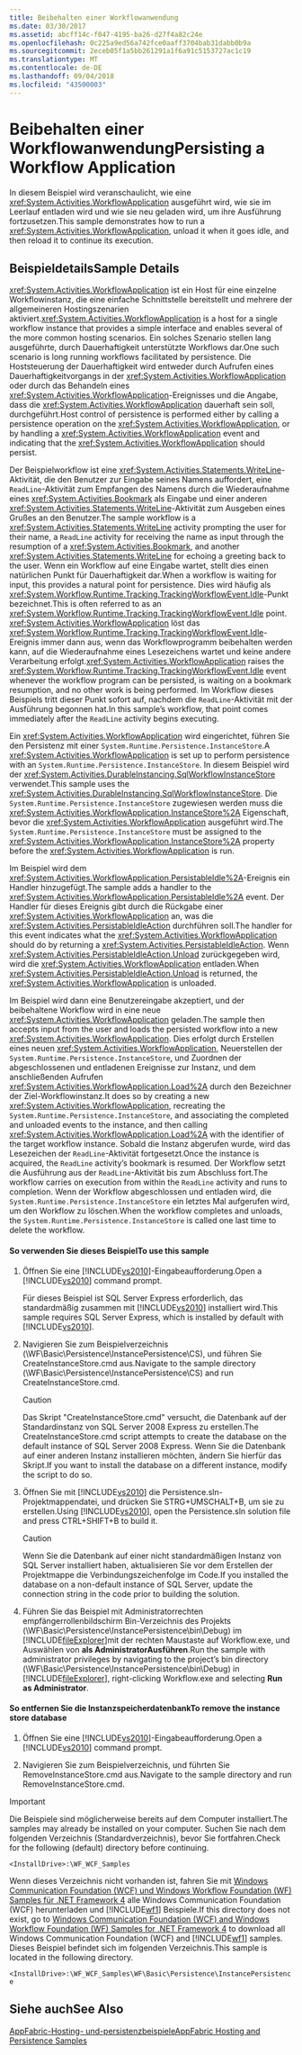 ```yaml
---
title: Beibehalten einer Workflowanwendung
ms.date: 03/30/2017
ms.assetid: abcff14c-f047-4195-ba26-d27f4a82c24e
ms.openlocfilehash: 0c225a9ed56a742fce0aaff3704bab31dabb0b9a
ms.sourcegitcommit: 2eceb05f1a5bb261291a1f6a91c5153727ac1c19
ms.translationtype: MT
ms.contentlocale: de-DE
ms.lasthandoff: 09/04/2018
ms.locfileid: "43500003"
---
```

# <a name="persisting-a-workflow-application"></a><span data-ttu-id="947e8-102">Beibehalten einer Workflowanwendung</span><span class="sxs-lookup"><span data-stu-id="947e8-102">Persisting a Workflow Application</span></span>
<span data-ttu-id="947e8-103">In diesem Beispiel wird veranschaulicht, wie eine <xref:System.Activities.WorkflowApplication> ausgeführt wird, wie sie im Leerlauf entladen wird und wie sie neu geladen wird, um ihre Ausführung fortzusetzen.</span><span class="sxs-lookup"><span data-stu-id="947e8-103">This sample demonstrates how to run a <xref:System.Activities.WorkflowApplication>, unload it when it goes idle, and then reload it to continue its execution.</span></span>  
  
## <a name="sample-details"></a><span data-ttu-id="947e8-104">Beispieldetails</span><span class="sxs-lookup"><span data-stu-id="947e8-104">Sample Details</span></span>  
 <span data-ttu-id="947e8-105"><xref:System.Activities.WorkflowApplication> ist ein Host für eine einzelne Workflowinstanz, die eine einfache Schnittstelle bereitstellt und mehrere der allgemeineren Hostingszenarien aktiviert.</span><span class="sxs-lookup"><span data-stu-id="947e8-105"><xref:System.Activities.WorkflowApplication> is a host for a single workflow instance that provides a simple interface and enables several of the more common hosting scenarios.</span></span> <span data-ttu-id="947e8-106">Ein solches Szenario stellen lang ausgeführte, durch Dauerhaftigkeit unterstützte Workflows dar.</span><span class="sxs-lookup"><span data-stu-id="947e8-106">One such scenario is long running workflows facilitated by persistence.</span></span> <span data-ttu-id="947e8-107">Die Hoststeuerung der Dauerhaftigkeit wird entweder durch Aufrufen eines Dauerhaftigkeitvorgangs in der <xref:System.Activities.WorkflowApplication> oder durch das Behandeln eines <xref:System.Activities.WorkflowApplication>-Ereignisses und die Angabe, dass die <xref:System.Activities.WorkflowApplication> dauerhaft sein soll, durchgeführt.</span><span class="sxs-lookup"><span data-stu-id="947e8-107">Host control of persistence is performed either by calling a persistence operation on the <xref:System.Activities.WorkflowApplication>, or by handling a <xref:System.Activities.WorkflowApplication> event and indicating that the <xref:System.Activities.WorkflowApplication> should persist.</span></span>  
  
 <span data-ttu-id="947e8-108">Der Beispielworkflow ist eine <xref:System.Activities.Statements.WriteLine>-Aktivität, die den Benutzer zur Eingabe seines Namens auffordert, eine `ReadLine`-Aktivität zum Empfangen des Namens durch die Wiederaufnahme eines <xref:System.Activities.Bookmark> als Eingabe und einer anderen <xref:System.Activities.Statements.WriteLine>-Aktivität zum Ausgeben eines Grußes an den Benutzer.</span><span class="sxs-lookup"><span data-stu-id="947e8-108">The sample workflow is a <xref:System.Activities.Statements.WriteLine> activity prompting the user for their name, a `ReadLine` activity for receiving the name as input through the resumption of a <xref:System.Activities.Bookmark>, and another <xref:System.Activities.Statements.WriteLine> for echoing a greeting back to the user.</span></span> <span data-ttu-id="947e8-109">Wenn ein Workflow auf eine Eingabe wartet, stellt dies einen natürlichen Punkt für Dauerhaftigkeit dar.</span><span class="sxs-lookup"><span data-stu-id="947e8-109">When a workflow is waiting for input, this provides a natural point for persistence.</span></span> <span data-ttu-id="947e8-110">Dies wird häufig als <xref:System.Workflow.Runtime.Tracking.TrackingWorkflowEvent.Idle>-Punkt bezeichnet.</span><span class="sxs-lookup"><span data-stu-id="947e8-110">This is often referred to as an <xref:System.Workflow.Runtime.Tracking.TrackingWorkflowEvent.Idle> point.</span></span> <span data-ttu-id="947e8-111"><xref:System.Activities.WorkflowApplication> löst das <xref:System.Workflow.Runtime.Tracking.TrackingWorkflowEvent.Idle>-Ereignis immer dann aus, wenn das Workflowprogramm beibehalten werden kann, auf die Wiederaufnahme eines Lesezeichens wartet und keine andere Verarbeitung erfolgt.</span><span class="sxs-lookup"><span data-stu-id="947e8-111"><xref:System.Activities.WorkflowApplication> raises the <xref:System.Workflow.Runtime.Tracking.TrackingWorkflowEvent.Idle> event whenever the workflow program can be persisted, is waiting on a bookmark resumption, and no other work is being performed.</span></span> <span data-ttu-id="947e8-112">Im Workflow dieses Beispiels tritt dieser Punkt sofort auf, nachdem die `ReadLine`-Aktivität mit der Ausführung begonnen hat.</span><span class="sxs-lookup"><span data-stu-id="947e8-112">In this sample’s workflow, that point comes immediately after the `ReadLine` activity begins executing.</span></span>  
  
 <span data-ttu-id="947e8-113">Ein <xref:System.Activities.WorkflowApplication> wird eingerichtet, führen Sie den Persistenz mit einer <!--zz <xref:System.Runtime.Persistence.InstanceStore> --> `System.Runtime.Persistence.InstanceStore`.</span><span class="sxs-lookup"><span data-stu-id="947e8-113">A <xref:System.Activities.WorkflowApplication> is set up to perform persistence with an <!--zz <xref:System.Runtime.Persistence.InstanceStore> --> `System.Runtime.Persistence.InstanceStore`.</span></span> <span data-ttu-id="947e8-114">In diesem Beispiel wird der <xref:System.Activities.DurableInstancing.SqlWorkflowInstanceStore> verwendet.</span><span class="sxs-lookup"><span data-stu-id="947e8-114">This sample uses the <xref:System.Activities.DurableInstancing.SqlWorkflowInstanceStore>.</span></span> <span data-ttu-id="947e8-115">Die <!--zz <xref:System.Runtime.Persistence.InstanceStore> --> `System.Runtime.Persistence.InstanceStore` zugewiesen werden muss die <xref:System.Activities.WorkflowApplication.InstanceStore%2A> Eigenschaft, bevor die <xref:System.Activities.WorkflowApplication> ausgeführt wird.</span><span class="sxs-lookup"><span data-stu-id="947e8-115">The <!--zz <xref:System.Runtime.Persistence.InstanceStore> --> `System.Runtime.Persistence.InstanceStore` must be assigned to the <xref:System.Activities.WorkflowApplication.InstanceStore%2A> property before the <xref:System.Activities.WorkflowApplication> is run.</span></span>  
  
 <span data-ttu-id="947e8-116">Im Beispiel wird dem <xref:System.Activities.WorkflowApplication.PersistableIdle%2A>-Ereignis ein Handler hinzugefügt.</span><span class="sxs-lookup"><span data-stu-id="947e8-116">The sample adds a handler to the <xref:System.Activities.WorkflowApplication.PersistableIdle%2A> event.</span></span> <span data-ttu-id="947e8-117">Der Handler für dieses Ereignis gibt durch die Rückgabe einer <xref:System.Activities.WorkflowApplication> an, was die <xref:System.Activities.PersistableIdleAction> durchführen soll.</span><span class="sxs-lookup"><span data-stu-id="947e8-117">The handler for this event indicates what the <xref:System.Activities.WorkflowApplication> should do by returning a <xref:System.Activities.PersistableIdleAction>.</span></span> <span data-ttu-id="947e8-118">Wenn <xref:System.Activities.PersistableIdleAction.Unload> zurückgegeben wird, wird die <xref:System.Activities.WorkflowApplication> entladen.</span><span class="sxs-lookup"><span data-stu-id="947e8-118">When <xref:System.Activities.PersistableIdleAction.Unload> is returned, the <xref:System.Activities.WorkflowApplication> is unloaded.</span></span>  
  
 <span data-ttu-id="947e8-119">Im Beispiel wird dann eine Benutzereingabe akzeptiert, und der beibehaltene Workflow wird in eine neue <xref:System.Activities.WorkflowApplication> geladen.</span><span class="sxs-lookup"><span data-stu-id="947e8-119">The sample then accepts input from the user and loads the persisted workflow into a new <xref:System.Activities.WorkflowApplication>.</span></span> <span data-ttu-id="947e8-120">Dies erfolgt durch Erstellen eines neuen <xref:System.Activities.WorkflowApplication>, Neuerstellen der <!--zz <xref:System.Runtime.Persistence.InstanceStore> --> `System.Runtime.Persistence.InstanceStore`, und Zuordnen der abgeschlossenen und entladenen Ereignisse zur Instanz, und dem anschließenden Aufrufen <xref:System.Activities.WorkflowApplication.Load%2A> durch den Bezeichner der Ziel-Workflowinstanz.</span><span class="sxs-lookup"><span data-stu-id="947e8-120">It does so by creating a new <xref:System.Activities.WorkflowApplication>, recreating the <!--zz <xref:System.Runtime.Persistence.InstanceStore> --> `System.Runtime.Persistence.InstanceStore`, and associating the completed and unloaded events to the instance, and then calling <xref:System.Activities.WorkflowApplication.Load%2A> with the identifier of the target workflow instance.</span></span> <span data-ttu-id="947e8-121">Sobald die Instanz abgerufen wurde, wird das Lesezeichen der `ReadLine`-Aktivität fortgesetzt.</span><span class="sxs-lookup"><span data-stu-id="947e8-121">Once the instance is acquired, the `ReadLine` activity’s bookmark is resumed.</span></span> <span data-ttu-id="947e8-122">Der Workflow setzt die Ausführung aus der `ReadLine`-Aktivität bis zum Abschluss fort.</span><span class="sxs-lookup"><span data-stu-id="947e8-122">The workflow carries on execution from within the `ReadLine` activity and runs to completion.</span></span> <span data-ttu-id="947e8-123">Wenn der Workflow abgeschlossen und entladen wird, die <!--zz <xref:System.Runtime.Persistence.InstanceStore> --> `System.Runtime.Persistence.InstanceStore` ein letztes Mal aufgerufen wird, um den Workflow zu löschen.</span><span class="sxs-lookup"><span data-stu-id="947e8-123">When the workflow completes and unloads, the <!--zz <xref:System.Runtime.Persistence.InstanceStore> --> `System.Runtime.Persistence.InstanceStore` is called one last time to delete the workflow.</span></span>  
  
#### <a name="to-use-this-sample"></a><span data-ttu-id="947e8-124">So verwenden Sie dieses Beispiel</span><span class="sxs-lookup"><span data-stu-id="947e8-124">To use this sample</span></span>  
  
1.  <span data-ttu-id="947e8-125">Öffnen Sie eine [!INCLUDE[vs2010](../../../../includes/vs2010-md.md)]-Eingabeaufforderung.</span><span class="sxs-lookup"><span data-stu-id="947e8-125">Open a [!INCLUDE[vs2010](../../../../includes/vs2010-md.md)] command prompt.</span></span>  
  
     <span data-ttu-id="947e8-126">Für dieses Beispiel ist SQL Server Express erforderlich, das standardmäßig zusammen mit [!INCLUDE[vs2010](../../../../includes/vs2010-md.md)] installiert wird.</span><span class="sxs-lookup"><span data-stu-id="947e8-126">This sample requires SQL Server Express, which is installed by default with [!INCLUDE[vs2010](../../../../includes/vs2010-md.md)].</span></span>  
  
2.  <span data-ttu-id="947e8-127">Navigieren Sie zum Beispielverzeichnis (\WF\Basic\Persistence\InstancePersistence\CS), und führen Sie CreateInstanceStore.cmd aus.</span><span class="sxs-lookup"><span data-stu-id="947e8-127">Navigate to the sample directory (\WF\Basic\Persistence\InstancePersistence\CS) and run CreateInstanceStore.cmd.</span></span>  
  
    > [!CAUTION]
    >  <span data-ttu-id="947e8-128">Das Skript "CreateInstanceStore.cmd" versucht, die Datenbank auf der Standardinstanz von SQL Server 2008 Express zu erstellen.</span><span class="sxs-lookup"><span data-stu-id="947e8-128">The CreateInstanceStore.cmd script attempts to create the database on the default instance of SQL Server 2008 Express.</span></span> <span data-ttu-id="947e8-129">Wenn Sie die Datenbank auf einer anderen Instanz installieren möchten, ändern Sie hierfür das Skript.</span><span class="sxs-lookup"><span data-stu-id="947e8-129">If you want to install the database on a different instance, modify the script to do so.</span></span>  
  
3.  <span data-ttu-id="947e8-130">Öffnen Sie mit [!INCLUDE[vs2010](../../../../includes/vs2010-md.md)] die Persistence.sln-Projektmappendatei, und drücken Sie STRG+UMSCHALT+B, um sie zu erstellen.</span><span class="sxs-lookup"><span data-stu-id="947e8-130">Using [!INCLUDE[vs2010](../../../../includes/vs2010-md.md)], open the Persistence.sln solution file and press CTRL+SHIFT+B to build it.</span></span>  
  
    > [!CAUTION]
    >  <span data-ttu-id="947e8-131">Wenn Sie die Datenbank auf einer nicht standardmäßigen Instanz von SQL Server installiert haben, aktualisieren Sie vor dem Erstellen der Projektmappe die Verbindungszeichenfolge im Code.</span><span class="sxs-lookup"><span data-stu-id="947e8-131">If you installed the database on a non-default instance of SQL Server, update the connection string in the code prior to building the solution.</span></span>  
  
4.  <span data-ttu-id="947e8-132">Führen Sie das Beispiel mit Administratorrechten empfängerrollenbildschirm Bin-Verzeichnis des Projekts (\WF\Basic\Persistence\InstancePersistence\bin\Debug) im [!INCLUDE[fileExplorer](../../../../includes/fileexplorer-md.md)]mit der rechten Maustaste auf Workflow.exe, und Auswählen von **als AdministratorAusführen**.</span><span class="sxs-lookup"><span data-stu-id="947e8-132">Run the sample with administrator privileges by navigating to the project’s bin directory (\WF\Basic\Persistence\InstancePersistence\bin\Debug) in [!INCLUDE[fileExplorer](../../../../includes/fileexplorer-md.md)], right-clicking Workflow.exe and selecting **Run as Administrator**.</span></span>  
  
#### <a name="to-remove-the-instance-store-database"></a><span data-ttu-id="947e8-133">So entfernen Sie die Instanzspeicherdatenbank</span><span class="sxs-lookup"><span data-stu-id="947e8-133">To remove the instance store database</span></span>  
  
1.  <span data-ttu-id="947e8-134">Öffnen Sie eine [!INCLUDE[vs2010](../../../../includes/vs2010-md.md)]-Eingabeaufforderung.</span><span class="sxs-lookup"><span data-stu-id="947e8-134">Open a [!INCLUDE[vs2010](../../../../includes/vs2010-md.md)] command prompt.</span></span>  
  
2.  <span data-ttu-id="947e8-135">Navigieren Sie zum Beispielverzeichnis, und führten Sie RemoveInstanceStore.cmd aus.</span><span class="sxs-lookup"><span data-stu-id="947e8-135">Navigate to the sample directory and run RemoveInstanceStore.cmd.</span></span>  
  
> [!IMPORTANT]
>  <span data-ttu-id="947e8-136">Die Beispiele sind möglicherweise bereits auf dem Computer installiert.</span><span class="sxs-lookup"><span data-stu-id="947e8-136">The samples may already be installed on your computer.</span></span> <span data-ttu-id="947e8-137">Suchen Sie nach dem folgenden Verzeichnis (Standardverzeichnis), bevor Sie fortfahren.</span><span class="sxs-lookup"><span data-stu-id="947e8-137">Check for the following (default) directory before continuing.</span></span>  
>   
>  `<InstallDrive>:\WF_WCF_Samples`  
>   
>  <span data-ttu-id="947e8-138">Wenn dieses Verzeichnis nicht vorhanden ist, fahren Sie mit [Windows Communication Foundation (WCF) und Windows Workflow Foundation (WF) Samples für .NET Framework 4](https://go.microsoft.com/fwlink/?LinkId=150780) alle Windows Communication Foundation (WCF) herunterladen und [!INCLUDE[wf1](../../../../includes/wf1-md.md)] Beispiele.</span><span class="sxs-lookup"><span data-stu-id="947e8-138">If this directory does not exist, go to [Windows Communication Foundation (WCF) and Windows Workflow Foundation (WF) Samples for .NET Framework 4](https://go.microsoft.com/fwlink/?LinkId=150780) to download all Windows Communication Foundation (WCF) and [!INCLUDE[wf1](../../../../includes/wf1-md.md)] samples.</span></span> <span data-ttu-id="947e8-139">Dieses Beispiel befindet sich im folgenden Verzeichnis.</span><span class="sxs-lookup"><span data-stu-id="947e8-139">This sample is located in the following directory.</span></span>  
>   
>  `<InstallDrive>:\WF_WCF_Samples\WF\Basic\Persistence\InstancePersistence`  
  
## <a name="see-also"></a><span data-ttu-id="947e8-140">Siehe auch</span><span class="sxs-lookup"><span data-stu-id="947e8-140">See Also</span></span>  
 [<span data-ttu-id="947e8-141">AppFabric-Hosting- und-persistenzbeispiele</span><span class="sxs-lookup"><span data-stu-id="947e8-141">AppFabric Hosting and Persistence Samples</span></span>](https://go.microsoft.com/fwlink/?LinkId=193961)
